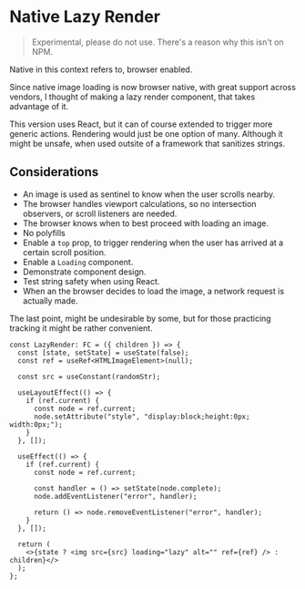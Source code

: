 # Native Lazy Render

> Experimental, please do not use. There's a reason why this isn't on NPM.

Native in this context refers to, browser enabled.

Since native image loading is now browser native, with great support across vendors, I thought of making a lazy render component, that takes advantage of it.

This version uses React, but it can of course extended to trigger more generic actions. Rendering would just be one option of many. Although it might be unsafe, when used outsite of a framework that sanitizes strings.

## Considerations

- An image is used as sentinel to know when the user scrolls nearby.
- The browser handles viewport calculations, so no intersection observers, or scroll listeners are needed.
- The browser knows when to best proceed with loading an image.
- No polyfills
- Enable a `top` prop, to trigger rendering when the user has arrived at a certain scroll position.
- Enable a `Loading` component.
- Demonstrate component design.
- Test string safety when using React.
- When an the browser decides to load the image, a network request is actually made.

The last point, might be undesirable by some, but for those practicing tracking it might be rather convenient.

```tsx
const LazyRender: FC = ({ children }) => {
  const [state, setState] = useState(false);
  const ref = useRef<HTMLImageElement>(null);

  const src = useConstant(randomStr);

  useLayoutEffect(() => {
    if (ref.current) {
      const node = ref.current;
      node.setAttribute("style", "display:block;height:0px; width:0px;");
    }
  }, []);

  useEffect(() => {
    if (ref.current) {
      const node = ref.current;

      const handler = () => setState(node.complete);
      node.addEventListener("error", handler);

      return () => node.removeEventListener("error", handler);
    }
  }, []);

  return (
    <>{state ? <img src={src} loading="lazy" alt="" ref={ref} /> : children}</>
  );
};
```
